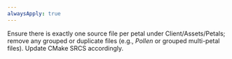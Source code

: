 ```yaml
---
alwaysApply: true
---
```


Ensure there is exactly one source file per petal under Client/Assets/Petals; remove any grouped or duplicate files (e.g., *_Pollen_* or grouped multi-petal files). Update CMake SRCS accordingly.